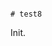                                                                                                                                                                                                                                                                                                                                                                                                                                                                                                                       # test8

Init.
